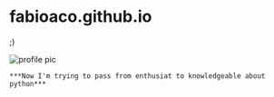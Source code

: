 # fabioaco.github.io
;) <p>
![profile pic](/fabioaco.github.io/21201884.jpg)
<im src="/fabioaco.github.io/21201884.jpg" width="100" height="100">

    ***Now I'm trying to pass from enthusiat to knowledgeable about python***
   



